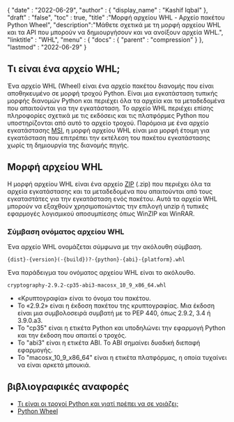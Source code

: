 {
  "date" : "2022-06-29",
  "author" : {
    "display_name" : "Kashif Iqbal"
},
  "draft" : "false",
  "toc" : true,
  "title" :"Μορφή αρχείου WHL - Αρχείο πακέτου Python Wheel",
  "description":"Μάθετε σχετικά με τη μορφή αρχείου WHL και τα API που μπορούν να δημιουργήσουν και να ανοίξουν αρχεία WHL.",
  "linktitle" : "WHL",
  "menu" : {
    "docs" : {
      "parent" : "compression"
}
},
  "lastmod" : "2022-06-29"
}

## Τι είναι ένα αρχείο WHL;

Ένα αρχείο WHL (Wheel) είναι ένα αρχείο πακέτου διανομής που είναι αποθηκευμένο σε μορφή τροχού Python. Είναι μια εγκατάσταση τυπικής μορφής διανομών Python και περιέχει όλα τα αρχεία και τα μεταδεδομένα που απαιτούνται για την εγκατάσταση. Το αρχείο WHL περιέχει επίσης πληροφορίες σχετικά με τις εκδόσεις και τις πλατφόρμες Python που υποστηρίζονται από αυτό το αρχείο τροχού. Παρόμοια με ένα αρχείο εγκατάστασης [MSI](/el/executable/msi/), η μορφή αρχείου WHL είναι μια μορφή έτοιμη για εγκατάσταση που επιτρέπει την εκτέλεση του πακέτου εγκατάστασης χωρίς τη δημιουργία της διανομής πηγής.

## Μορφή αρχείου WHL

Η μορφή αρχείου WHL είναι ένα αρχείο [ZIP](/el/compression/zip/) (.zip) που περιέχει όλα τα αρχεία εγκατάστασης και τα μεταδεδομένα που απαιτούνται από τους εγκαταστάτες για την εγκατάσταση ενός πακέτου. Αυτά τα αρχεία WHL μπορούν να εξαχθούν χρησιμοποιώντας την επιλογή unzip ή τυπικές εφαρμογές λογισμικού αποσυμπίεσης όπως WinZIP και WinRAR.

### Σύμβαση ονόματος αρχείου WHL

Ένα αρχείο WHL ονομάζεται σύμφωνα με την ακόλουθη σύμβαση.

```
{dist}-{version}(-{build})?-{python}-{abi}-{platform}.whl
```

Ένα παράδειγμα του ονόματος αρχείου WHL είναι το ακόλουθο.

```
cryptography-2.9.2-cp35-abi3-macosx_10_9_x86_64.whl
```

* «Κρυπτογραφία» είναι το όνομα του πακέτου.
* Το «2.9.2» είναι η έκδοση πακέτου της κρυπτογραφίας. Μια έκδοση είναι μια συμβολοσειρά συμβατή με το PEP 440, όπως 2.9.2, 3.4 ή 3.9.0.a3.
* Το "cp35" είναι η ετικέτα Python και υποδηλώνει την εφαρμογή Python και την έκδοση που απαιτεί ο τροχός.
* Το "abi3" είναι η ετικέτα ABI. Το ABI σημαίνει δυαδική διεπαφή εφαρμογής.
* Το "macosx_10_9_x86_64" είναι η ετικέτα πλατφόρμας, η οποία τυχαίνει να είναι αρκετά μπουκιά.

## βιβλιογραφικές αναφορές

* [Τι είναι οι τροχοί Python και γιατί πρέπει να σε νοιάζει;](https://realpython.com/python-wheels/)
* [Python Wheel](https://pypi.org/project/wheel/)

